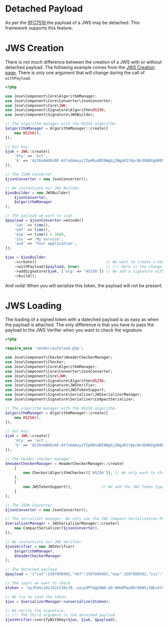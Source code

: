 Detached Payload
================

As per the [RFC7519](https://tools.ietf.org/html/rfc7515#appendix-F),the payload of a JWS may be detached.
This framework supports this feature.

# JWS Creation

There is not much difference between the creation of a JWS with or without detached payload.
The following example comes from the [JWS Creation page](../../component/jws/creation.md).
There is only one argument that will change during the call of `withPayload`.

```php
<?php

use Jose\Component\Core\AlgorithmManager;
use Jose\Component\Core\Converter\JsonConverter;
use Jose\Component\Core\JWK;
use Jose\Component\Signature\Algorithm\HS256;
use Jose\Component\Signature\JWSBuilder;

// The algorithm manager with the HS256 algorithm.
$algorithmManager = AlgorithmManager::create([
    new HS256(),
]);

// Our key.
$jwk = JWK::create([
    'kty' => 'oct',
    'k' => 'dzI6nbW4OcNF-AtfxGAmuyz7IpHRudBI0WgGjZWgaRJt6prBn3DARXgUR8NVwKhfL43QBIU2Un3AvCGCHRgY4TbEqhOi8-i98xxmCggNjde4oaW6wkJ2NgM3Ss9SOX9zS3lcVzdCMdum-RwVJ301kbin4UtGztuzJBeg5oVN00MGxjC2xWwyI0tgXVs-zJs5WlafCuGfX1HrVkIf5bvpE0MQCSjdJpSeVao6-RSTYDajZf7T88a2eVjeW31mMAg-jzAWfUrii61T_bYPJFOXW8kkRWoa1InLRdG6bKB9wQs9-VdXZP60Q4Yuj_WZ-lO7qV9AEFrUkkjpaDgZT86w2g',
]);

// The JSON Converter.
$jsonConverter = new JsonConverter();

// We instantiate our JWS Builder.
$jwsBuilder = new JWSBuilder(
    $jsonConverter,
    $algorithmManager
);

// The payload we want to sign
$payload = $jsonConverter->encode([
    'iat' => time(),
    'nbf' => time(),
    'exp' => time() + 3600,
    'iss' => 'My service',
    'aud' => 'Your application',
]);

$jws = $jwsBuilder
    ->create()                               // We want to create a new JWS
    ->withPayload($payload, true)            // /!\ Here is the change! We set the payload and we indicate it is detached
    ->addSignature($jwk, ['alg' => 'HS256']) // We add a signature with a simple protected header
    ->build();
``` 

And voilà! When you will serialize this token, the payload will not be present.

# JWS Loading

The loading of a signed token with a dateched payload is as easy as when the payload is attached.
The only difference is that you have to pass the payload to the JWS Verifier when you want to check the signature.

```php
<?php

require_once 'vendor/autoload.php';

use Jose\Component\Checker\HeaderCheckerManager;
use Jose\Component\Checker;
use Jose\Component\Core\AlgorithmManager;
use Jose\Component\Core\Converter\JsonConverter;
use Jose\Component\Core\JWK;
use Jose\Component\Signature\Algorithm\HS256;
use Jose\Component\Signature\JWSVerifier;
use Jose\Component\Signature\JWSTokenSupport;
use Jose\Component\Signature\Serializer\JWSSerializerManager;
use Jose\Component\Signature\Serializer\CompactSerializer;

// The algorithm manager with the HS256 algorithm.
$algorithmManager = AlgorithmManager::create([
    new HS256(),
]);

// Our key.
$jwk = JWK::create([
    'kty' => 'oct',
    'k' => 'dzI6nbW4OcNF-AtfxGAmuyz7IpHRudBI0WgGjZWgaRJt6prBn3DARXgUR8NVwKhfL43QBIU2Un3AvCGCHRgY4TbEqhOi8-i98xxmCggNjde4oaW6wkJ2NgM3Ss9SOX9zS3lcVzdCMdum-RwVJ301kbin4UtGztuzJBeg5oVN00MGxjC2xWwyI0tgXVs-zJs5WlafCuGfX1HrVkIf5bvpE0MQCSjdJpSeVao6-RSTYDajZf7T88a2eVjeW31mMAg-jzAWfUrii61T_bYPJFOXW8kkRWoa1InLRdG6bKB9wQs9-VdXZP60Q4Yuj_WZ-lO7qV9AEFrUkkjpaDgZT86w2g',
]);

// The header checker manager
$headerCheckerManager = HeaderCheckerManager::create(
    [
        new Checker\AlgorithmChecker(['HS256']), // We only want to check the algorithm as we only support one.
    ],
    [
        new JWSTokenSupport(),             // We add the JWS Token type (this manager is able to support other token types.
    ]
);

// The JSON Converter.
$jsonConverter = new JsonConverter();

// The serializer manager. We only use the JWS Compact Serialization Mode.
$serializerManager = JWSSerializerManager::create([
    new CompactSerializer($jsonConverter),
]);

// We instantiate our JWS Verifier.
$jwsVerifier = new JWSVerifier(
    $algorithmManager,
    $headerCheckerManager
);

// The detached payload
$payload = '{"iat":1507896992,"nbf":1507896992,"exp":1507900592,"iss":"My service","aud":"Your application"}';

// The input we want to check
$token = 'eyJhbGciOiJIUzI1NiJ9..eycp9PTdgO4WA-68-AMoHPwsKDr68NhjIQKz4lUkiI0';

// We try to load the token.
$jws = $serializerManager->unserialize($token);

// We verify the signature.
// /!\ The third argument is the detached payload.
$jwsVerifier->verifyWithKey($jws, $jwk, $payload);
```
